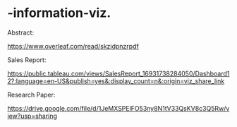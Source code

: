 # -information-viz.

Abstract:

https://www.overleaf.com/read/skzjdpnzrpdf

Sales Report:

https://public.tableau.com/views/SalesReport_16931738284050/Dashboard12?:language=en-US&publish=yes&:display_count=n&:origin=viz_share_link

Research Paper:

https://drive.google.com/file/d/1JeMXSPElFO53ny8N1tV33QsKV8c3Q5Rw/view?usp=sharing
